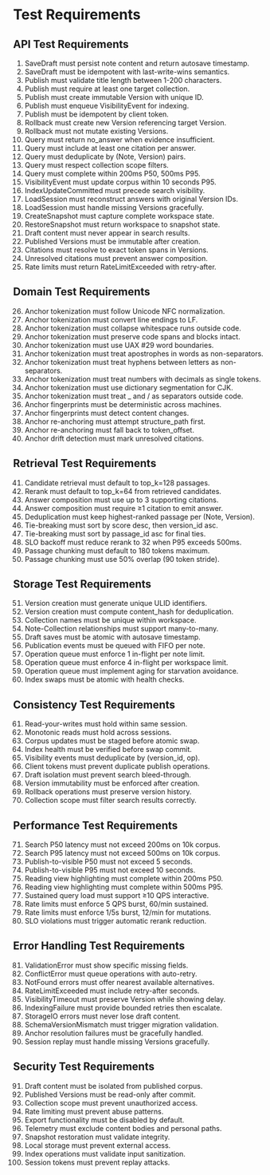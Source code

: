 # Test Requirements

## API Test Requirements

1. SaveDraft must persist note content and return autosave timestamp.
2. SaveDraft must be idempotent with last-write-wins semantics.
3. Publish must validate title length between 1-200 characters.
4. Publish must require at least one target collection.
5. Publish must create immutable Version with unique ID.
6. Publish must enqueue VisibilityEvent for indexing.
7. Publish must be idempotent by client token.
8. Rollback must create new Version referencing target Version.
9. Rollback must not mutate existing Versions.
10. Query must return no_answer when evidence insufficient.
11. Query must include at least one citation per answer.
12. Query must deduplicate by (Note, Version) pairs.
13. Query must respect collection scope filters.
14. Query must complete within 200ms P50, 500ms P95.
15. VisibilityEvent must update corpus within 10 seconds P95.
16. IndexUpdateCommitted must precede search visibility.
17. LoadSession must reconstruct answers with original Version IDs.
18. LoadSession must handle missing Versions gracefully.
19. CreateSnapshot must capture complete workspace state.
20. RestoreSnapshot must return workspace to snapshot state.
21. Draft content must never appear in search results.
22. Published Versions must be immutable after creation.
23. Citations must resolve to exact token spans in Versions.
24. Unresolved citations must prevent answer composition.
25. Rate limits must return RateLimitExceeded with retry-after.

## Domain Test Requirements

26. Anchor tokenization must follow Unicode NFC normalization.
27. Anchor tokenization must convert line endings to LF.
28. Anchor tokenization must collapse whitespace runs outside code.
29. Anchor tokenization must preserve code spans and blocks intact.
30. Anchor tokenization must use UAX #29 word boundaries.
31. Anchor tokenization must treat apostrophes in words as non-separators.
32. Anchor tokenization must treat hyphens between letters as non-separators.
33. Anchor tokenization must treat numbers with decimals as single tokens.
34. Anchor tokenization must use dictionary segmentation for CJK.
35. Anchor tokenization must treat \_ and / as separators outside code.
36. Anchor fingerprints must be deterministic across machines.
37. Anchor fingerprints must detect content changes.
38. Anchor re-anchoring must attempt structure_path first.
39. Anchor re-anchoring must fall back to token_offset.
40. Anchor drift detection must mark unresolved citations.

## Retrieval Test Requirements

41. Candidate retrieval must default to top_k=128 passages.
42. Rerank must default to top_k=64 from retrieved candidates.
43. Answer composition must use up to 3 supporting citations.
44. Answer composition must require ≥1 citation to emit answer.
45. Deduplication must keep highest-ranked passage per (Note, Version).
46. Tie-breaking must sort by score desc, then version_id asc.
47. Tie-breaking must sort by passage_id asc for final ties.
48. SLO backoff must reduce rerank to 32 when P95 exceeds 500ms.
49. Passage chunking must default to 180 tokens maximum.
50. Passage chunking must use 50% overlap (90 token stride).

## Storage Test Requirements

51. Version creation must generate unique ULID identifiers.
52. Version creation must compute content_hash for deduplication.
53. Collection names must be unique within workspace.
54. Note-Collection relationships must support many-to-many.
55. Draft saves must be atomic with autosave timestamp.
56. Publication events must be queued with FIFO per note.
57. Operation queue must enforce 1 in-flight per note limit.
58. Operation queue must enforce 4 in-flight per workspace limit.
59. Operation queue must implement aging for starvation avoidance.
60. Index swaps must be atomic with health checks.

## Consistency Test Requirements

61. Read-your-writes must hold within same session.
62. Monotonic reads must hold across sessions.
63. Corpus updates must be staged before atomic swap.
64. Index health must be verified before swap commit.
65. Visibility events must deduplicate by (version_id, op).
66. Client tokens must prevent duplicate publish operations.
67. Draft isolation must prevent search bleed-through.
68. Version immutability must be enforced after creation.
69. Rollback operations must preserve version history.
70. Collection scope must filter search results correctly.

## Performance Test Requirements

71. Search P50 latency must not exceed 200ms on 10k corpus.
72. Search P95 latency must not exceed 500ms on 10k corpus.
73. Publish-to-visible P50 must not exceed 5 seconds.
74. Publish-to-visible P95 must not exceed 10 seconds.
75. Reading view highlighting must complete within 200ms P50.
76. Reading view highlighting must complete within 500ms P95.
77. Sustained query load must support ≥10 QPS interactive.
78. Rate limits must enforce 5 QPS burst, 60/min sustained.
79. Rate limits must enforce 1/5s burst, 12/min for mutations.
80. SLO violations must trigger automatic rerank reduction.

## Error Handling Test Requirements

81. ValidationError must show specific missing fields.
82. ConflictError must queue operations with auto-retry.
83. NotFound errors must offer nearest available alternatives.
84. RateLimitExceeded must include retry-after seconds.
85. VisibilityTimeout must preserve Version while showing delay.
86. IndexingFailure must provide bounded retries then escalate.
87. StorageIO errors must never lose draft content.
88. SchemaVersionMismatch must trigger migration validation.
89. Anchor resolution failures must be gracefully handled.
90. Session replay must handle missing Versions gracefully.

## Security Test Requirements

91. Draft content must be isolated from published corpus.
92. Published Versions must be read-only after commit.
93. Collection scope must prevent unauthorized access.
94. Rate limiting must prevent abuse patterns.
95. Export functionality must be disabled by default.
96. Telemetry must exclude content bodies and personal paths.
97. Snapshot restoration must validate integrity.
98. Local storage must prevent external access.
99. Index operations must validate input sanitization.
100.    Session tokens must prevent replay attacks.
